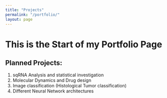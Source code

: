 ```yaml
---
title: "Projects"
permalink: "/portfolio/"
layout: page
---
```


# This is the Start of my Portfolio Page

## Planned Projects:

1. sqRNA Analysis and statistical investigation
2. Molecular Dynamics and Drug design
3. Image classification (Histological Tumor classification)
4. Different Neural Network architectures
